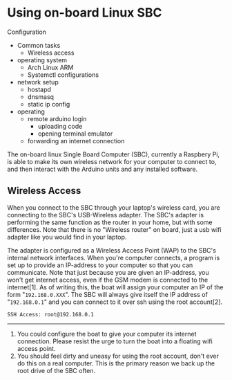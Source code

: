 Using on-board Linux SBC
========================

Configuration

-   Common tasks
    *   Wireless access
-   operating system
    *   Arch Linux ARM
    *   Systemctl configurations
-   network setup
    *   hostapd
    *   dnsmasq
    *   static ip config
-   operating
    *   remote arduino login
        +   uploading code
        +   opening terminal emulator
    *   forwarding an internet connection

The on-board linux Single Board Computer (SBC), currently a Raspbery Pi, is able to make its own wireless network for your computer to connect to, and then interact with the Arduino units and any installed software.

Wireless Access
---------------

When you connect to the SBC through your laptop's wireless card, you are connecting to the SBC's USB-Wireless adapter. The SBC's adapter is performing the same function as the router in your home, but with some differences. Note that there is no "Wireless router" on board, just a usb wifi adapter like you would find in your laptop.

The adapter is configured as a Wireless Access Point (WAP) to the SBC's internal network interfaces. When you're computer connects, a program is set up to provide an IP-address to your computer so that you can communicate. Note that just because you are given an IP-address, you won't get internet access, even if the GSM modem is connected to the internet[1]. As of writing this, the boat will assign your computer an IP of the form "`192.168.0.XXX`". The SBC will always give itself the IP address of "`192.168.0.1`" and you can connect to it over ssh using the root account[2].

    SSH Access: root@192.168.0.1

---
1.  You could configure the boat to give your computer its internet connection. Please resist the urge to turn the boat into a floating wifi access point.
2.  You should feel dirty and uneasy for using the root account, don't ever do this on a real computer. This is the primary reason we back up the root drive of the SBC often.
